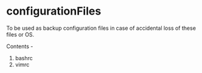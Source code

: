 # configurationFiles

To be used as backup configuration files in case of accidental loss of these files or OS.

Contents - 
1. bashrc
2. vimrc
